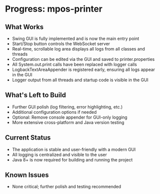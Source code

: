# Progress: mpos-printer

## What Works
- Swing GUI is fully implemented and is now the main entry point
- Start/Stop button controls the WebSocket server
- Real-time, scrollable log area displays all logs from all classes and threads
- Configuration can be edited via the GUI and saved to printer.properties
- All System.out.print calls have been replaced with logger calls
- LogbackTextAreaAppender is registered early, ensuring all logs appear in the GUI
- Logger output from all threads and startup code is visible in the GUI

## What's Left to Build
- Further GUI polish (log filtering, error highlighting, etc.)
- Additional configuration options if needed
- Optional: Remove console appender for GUI-only logging
- More extensive cross-platform and Java version testing

## Current Status
- The application is stable and user-friendly with a modern GUI
- All logging is centralized and visible to the user
- Java 8+ is now required for building and running the project

## Known Issues
- None critical; further polish and testing recommended 